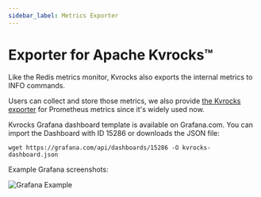 ```yaml
---
sidebar_label: Metrics Exporter
---
```


# Exporter for Apache Kvrocks™

Like the Redis metrics monitor, Kvrocks also exports the internal metrics to INFO commands.

Users can collect and store those metrics, we also provide [the Kvrocks exporter](https://github.com/KvrocksLabs/kvrocks_exporter) for Prometheus metrics since it's widely used now.

Kvrocks Grafana dashboard template is available on Grafana.com. You can import the Dashboard with ID 15286 or downloads the JSON file:

```shell
wget https://grafana.com/api/dashboards/15286 -O kvrocks-dashboard.json
```

Example Grafana screenshots:

![Grafana Example](assets/grafana-exporter.jpeg)

